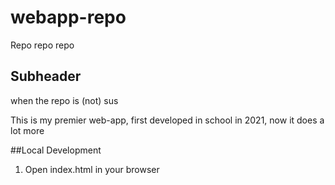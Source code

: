# webapp-repo
Repo repo repo

## Subheader
when the repo is (not) sus

This is my premier web-app, first developed in school in 2021, now it does a lot more

##Local Development

1. Open index.html in your browser
